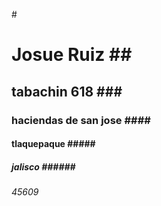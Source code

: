 #<h1> Josue Ruiz
  ##<h2> tabachin 618
  ###<h3> haciendas de san jose
  ####<h4> tlaquepaque
  #####<h5> jalisco
  ######<h6> 45609
